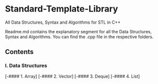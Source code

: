 # Standard-Template-Library
All Data Structures, Syntax and Algorithms for STL in C++

Readme.md contains the explanatory segment for all the Data Structures, Syntax and Algorithms.
You can find the .cpp file in the respective folders.
## Contents
### I. Data Structures
  [-#### 1. Array]
  [-#### 2. Vector]
  [-#### 3. Deque]
  [-#### 4. List]

